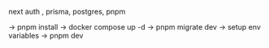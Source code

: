 next auth ,
prisma,
postgres, 
pnpm 

-> pnpm install
-> docker compose up -d
-> pnpm migrate dev
-> setup env variables
-> pnpm dev